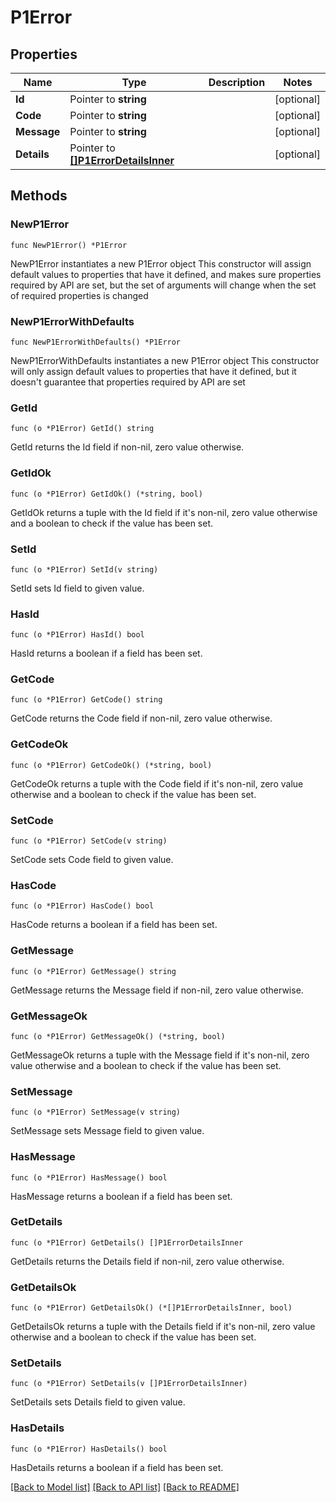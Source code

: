 # P1Error

## Properties

Name | Type | Description | Notes
------------ | ------------- | ------------- | -------------
**Id** | Pointer to **string** |  | [optional] 
**Code** | Pointer to **string** |  | [optional] 
**Message** | Pointer to **string** |  | [optional] 
**Details** | Pointer to [**[]P1ErrorDetailsInner**](P1ErrorDetailsInner.md) |  | [optional] 

## Methods

### NewP1Error

`func NewP1Error() *P1Error`

NewP1Error instantiates a new P1Error object
This constructor will assign default values to properties that have it defined,
and makes sure properties required by API are set, but the set of arguments
will change when the set of required properties is changed

### NewP1ErrorWithDefaults

`func NewP1ErrorWithDefaults() *P1Error`

NewP1ErrorWithDefaults instantiates a new P1Error object
This constructor will only assign default values to properties that have it defined,
but it doesn't guarantee that properties required by API are set

### GetId

`func (o *P1Error) GetId() string`

GetId returns the Id field if non-nil, zero value otherwise.

### GetIdOk

`func (o *P1Error) GetIdOk() (*string, bool)`

GetIdOk returns a tuple with the Id field if it's non-nil, zero value otherwise
and a boolean to check if the value has been set.

### SetId

`func (o *P1Error) SetId(v string)`

SetId sets Id field to given value.

### HasId

`func (o *P1Error) HasId() bool`

HasId returns a boolean if a field has been set.

### GetCode

`func (o *P1Error) GetCode() string`

GetCode returns the Code field if non-nil, zero value otherwise.

### GetCodeOk

`func (o *P1Error) GetCodeOk() (*string, bool)`

GetCodeOk returns a tuple with the Code field if it's non-nil, zero value otherwise
and a boolean to check if the value has been set.

### SetCode

`func (o *P1Error) SetCode(v string)`

SetCode sets Code field to given value.

### HasCode

`func (o *P1Error) HasCode() bool`

HasCode returns a boolean if a field has been set.

### GetMessage

`func (o *P1Error) GetMessage() string`

GetMessage returns the Message field if non-nil, zero value otherwise.

### GetMessageOk

`func (o *P1Error) GetMessageOk() (*string, bool)`

GetMessageOk returns a tuple with the Message field if it's non-nil, zero value otherwise
and a boolean to check if the value has been set.

### SetMessage

`func (o *P1Error) SetMessage(v string)`

SetMessage sets Message field to given value.

### HasMessage

`func (o *P1Error) HasMessage() bool`

HasMessage returns a boolean if a field has been set.

### GetDetails

`func (o *P1Error) GetDetails() []P1ErrorDetailsInner`

GetDetails returns the Details field if non-nil, zero value otherwise.

### GetDetailsOk

`func (o *P1Error) GetDetailsOk() (*[]P1ErrorDetailsInner, bool)`

GetDetailsOk returns a tuple with the Details field if it's non-nil, zero value otherwise
and a boolean to check if the value has been set.

### SetDetails

`func (o *P1Error) SetDetails(v []P1ErrorDetailsInner)`

SetDetails sets Details field to given value.

### HasDetails

`func (o *P1Error) HasDetails() bool`

HasDetails returns a boolean if a field has been set.


[[Back to Model list]](../README.md#documentation-for-models) [[Back to API list]](../README.md#documentation-for-api-endpoints) [[Back to README]](../README.md)


